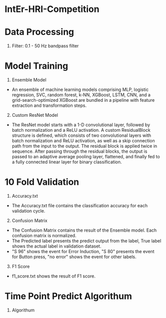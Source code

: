 # IntEr-HRI-Competition

# Data Processing
1. Filter: 0.1 - 50 Hz bandpass filter

# Model Training
1. Ensemble Model
- An ensemble of machine learning models comprising MLP, logistic regression, SVC, random forest, k-NN, XGBoost, LSTM, CNN, and a grid-search-optimized XGBoost are bundled in a pipeline with feature extraction and transformation steps.

2. Custom ResNet Model
- The ResNet model starts with a 1-D convolutional layer, followed by batch normalization and a ReLU activation. A custom ResidualBlock structure is defined, which consists of two convolutional layers with batch normalization and ReLU activation, as well as a skip connection path from the input to the output. The residual block is applied twice in sequence. After passing through the residual blocks, the output is passed to an adaptive average pooling layer, flattened, and finally fed to a fully connected linear layer for binary classification.

# 10 Fold Validation
1. Accuracy.txt
- The Accuracy.txt file contains the classification accuracy for each validation cycle.

2. Confusion Matrix
- The Confusion Matrix contains the result of the Ensemble model. Each confusion matrix is normalized.
- The Predicted label presents the predict output from the label, True label shows the actual label in validation dataset.
- "S 96" shows the event for Error Induction, "S 80" presents the event for Button press, "no error" shows the event for other labels.

3. F1 Score
- f1_score.txt shows the result of F1 score. 

# Time Point Predict Algorithum
1. Algorithum

